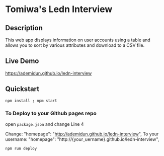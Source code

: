 # Tomiwa's Ledn Interview

## Description
This web app displays information on user accounts using a table
and allows you to sort by various attributes and download to a CSV file.

## Live Demo
https://ademidun.github.io/ledn-interview

## Quickstart

`npm install ; npm start`

### To Deploy to your Github pages repo

open `package.json` and change Line 4

Change: "homepage": "http://ademidun.github.io/ledn-interview", To your username: "homepage": "http://{your_uername}.github.io/ledn-interview",

`npm run deploy`